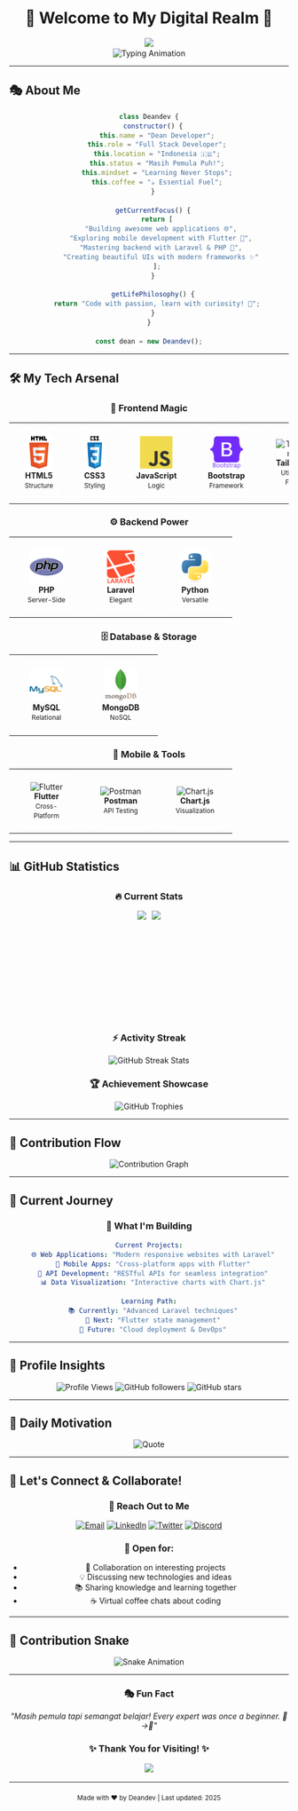 # <div align="center">🌟 Welcome to My Digital Realm 🌟</div>

<div align="center">
  <img src="https://capsule-render.vercel.app/api?type=waving&color=gradient&customColorList=6,11,20&height=300&section=header&text=Hi%20👋%20I'm%20Deandev&fontSize=50&fontAlignY=40&desc=Masih%20Pemula%20Puh%20!&descAlignY=60&descSize=20&animation=fadeIn" />
</div>

<div align="center">
  <img src="https://readme-typing-svg.herokuapp.com?font=Orbitron&size=35&duration=3000&pause=1000&color=00D9FF&center=true&vCenter=true&multiline=true&width=800&height=100&lines=Full+Stack+Developer+%F0%9F%9A%80;Always+Learning+%26+Growing+%F0%9F%8C%B1;Code+%7C+Create+%7C+Innovate+%E2%9C%A8" alt="Typing Animation" />
</div>

---

## 🎭 About Me

<div align="center">

```javascript
class Deandev {
  constructor() {
    this.name = "Dean Developer";
    this.role = "Full Stack Developer";
    this.location = "Indonesia 🇮🇩";
    this.status = "Masih Pemula Puh!";
    this.mindset = "Learning Never Stops";
    this.coffee = "☕ Essential Fuel";
  }
  
  getCurrentFocus() {
    return [
      "Building awesome web applications 🌐",
      "Exploring mobile development with Flutter 📱",
      "Mastering backend with Laravel & PHP 🔧",
      "Creating beautiful UIs with modern frameworks ✨"
    ];
  }
  
  getLifePhilosophy() {
    return "Code with passion, learn with curiosity! 🚀";
  }
}

const dean = new Deandev();
```

</div>

---

## 🛠️ My Tech Arsenal

<div align="center">

### 🎨 Frontend Magic

<table>
  <tr>
    <td align="center" width="120">
      <div style="background: rgba(255,255,255,0.1); backdrop-filter: blur(10px); border-radius: 15px; padding: 20px; border: 1px solid rgba(255,255,255,0.2);">
        <img src="https://raw.githubusercontent.com/devicons/devicon/master/icons/html5/html5-original-wordmark.svg" width="60" height="60" alt="HTML5"/>
        <br><strong>HTML5</strong>
        <br><small>Structure</small>
      </div>
    </td>
    <td align="center" width="120">
      <div style="background: rgba(255,255,255,0.1); backdrop-filter: blur(10px); border-radius: 15px; padding: 20px; border: 1px solid rgba(255,255,255,0.2);">
        <img src="https://raw.githubusercontent.com/devicons/devicon/master/icons/css3/css3-original-wordmark.svg" width="60" height="60" alt="CSS3"/>
        <br><strong>CSS3</strong>
        <br><small>Styling</small>
      </div>
    </td>
    <td align="center" width="120">
      <div style="background: rgba(255,255,255,0.1); backdrop-filter: blur(10px); border-radius: 15px; padding: 20px; border: 1px solid rgba(255,255,255,0.2);">
        <img src="https://raw.githubusercontent.com/devicons/devicon/master/icons/javascript/javascript-original.svg" width="60" height="60" alt="JavaScript"/>
        <br><strong>JavaScript</strong>
        <br><small>Logic</small>
      </div>
    </td>
    <td align="center" width="120">
      <div style="background: rgba(255,255,255,0.1); backdrop-filter: blur(10px); border-radius: 15px; padding: 20px; border: 1px solid rgba(255,255,255,0.2);">
        <img src="https://raw.githubusercontent.com/devicons/devicon/master/icons/bootstrap/bootstrap-plain-wordmark.svg" width="60" height="60" alt="Bootstrap"/>
        <br><strong>Bootstrap</strong>
        <br><small>Framework</small>
      </div>
    </td>
    <td align="center" width="120">
      <div style="background: rgba(255,255,255,0.1); backdrop-filter: blur(10px); border-radius: 15px; padding: 20px; border: 1px solid rgba(255,255,255,0.2);">
        <img src="https://www.vectorlogo.zone/logos/tailwindcss/tailwindcss-icon.svg" width="60" height="60" alt="Tailwind"/>
        <br><strong>Tailwind</strong>
        <br><small>Utility-First</small>
      </div>
    </td>
  </tr>
</table>

### ⚙️ Backend Power

<table>
  <tr>
    <td align="center" width="120">
      <div style="background: rgba(255,255,255,0.1); backdrop-filter: blur(10px); border-radius: 15px; padding: 20px; border: 1px solid rgba(255,255,255,0.2);">
        <img src="https://raw.githubusercontent.com/devicons/devicon/master/icons/php/php-original.svg" width="60" height="60" alt="PHP"/>
        <br><strong>PHP</strong>
        <br><small>Server-Side</small>
      </div>
    </td>
    <td align="center" width="120">
      <div style="background: rgba(255,255,255,0.1); backdrop-filter: blur(10px); border-radius: 15px; padding: 20px; border: 1px solid rgba(255,255,255,0.2);">
        <img src="https://raw.githubusercontent.com/devicons/devicon/master/icons/laravel/laravel-plain-wordmark.svg" width="60" height="60" alt="Laravel"/>
        <br><strong>Laravel</strong>
        <br><small>Elegant</small>
      </div>
    </td>
    <td align="center" width="120">
      <div style="background: rgba(255,255,255,0.1); backdrop-filter: blur(10px); border-radius: 15px; padding: 20px; border: 1px solid rgba(255,255,255,0.2);">
        <img src="https://raw.githubusercontent.com/devicons/devicon/master/icons/python/python-original.svg" width="60" height="60" alt="Python"/>
        <br><strong>Python</strong>
        <br><small>Versatile</small>
      </div>
    </td>
  </tr>
</table>

### 🗄️ Database & Storage

<table>
  <tr>
    <td align="center" width="120">
      <div style="background: rgba(255,255,255,0.1); backdrop-filter: blur(10px); border-radius: 15px; padding: 20px; border: 1px solid rgba(255,255,255,0.2);">
        <img src="https://raw.githubusercontent.com/devicons/devicon/master/icons/mysql/mysql-original-wordmark.svg" width="60" height="60" alt="MySQL"/>
        <br><strong>MySQL</strong>
        <br><small>Relational</small>
      </div>
    </td>
    <td align="center" width="120">
      <div style="background: rgba(255,255,255,0.1); backdrop-filter: blur(10px); border-radius: 15px; padding: 20px; border: 1px solid rgba(255,255,255,0.2);">
        <img src="https://raw.githubusercontent.com/devicons/devicon/master/icons/mongodb/mongodb-original-wordmark.svg" width="60" height="60" alt="MongoDB"/>
        <br><strong>MongoDB</strong>
        <br><small>NoSQL</small>
      </div>
    </td>
  </tr>
</table>

### 📱 Mobile & Tools

<table>
  <tr>
    <td align="center" width="120">
      <div style="background: rgba(255,255,255,0.1); backdrop-filter: blur(10px); border-radius: 15px; padding: 20px; border: 1px solid rgba(255,255,255,0.2);">
        <img src="https://www.vectorlogo.zone/logos/flutterio/flutterio-icon.svg" width="60" height="60" alt="Flutter"/>
        <br><strong>Flutter</strong>
        <br><small>Cross-Platform</small>
      </div>
    </td>
    <td align="center" width="120">
      <div style="background: rgba(255,255,255,0.1); backdrop-filter: blur(10px); border-radius: 15px; padding: 20px; border: 1px solid rgba(255,255,255,0.2);">
        <img src="https://www.vectorlogo.zone/logos/getpostman/getpostman-icon.svg" width="60" height="60" alt="Postman"/>
        <br><strong>Postman</strong>
        <br><small>API Testing</small>
      </div>
    </td>
    <td align="center" width="120">
      <div style="background: rgba(255,255,255,0.1); backdrop-filter: blur(10px); border-radius: 15px; padding: 20px; border: 1px solid rgba(255,255,255,0.2);">
        <img src="https://www.chartjs.org/media/logo-title.svg" width="60" height="60" alt="Chart.js"/>
        <br><strong>Chart.js</strong>
        <br><small>Visualization</small>
      </div>
    </td>
  </tr>
</table>

</div>

---

## 📊 GitHub Statistics

<div align="center">

### 🔥 Current Stats

<div style="display: flex; justify-content: center; gap: 10px; flex-wrap: wrap;">
  
<img height="195em" src="https://github-readme-stats.vercel.app/api?username=deandev&show_icons=true&theme=radical&include_all_commits=true&count_private=true&hide_border=true&bg_color=0d1117,161b22,21262d&title_color=00d9ff&icon_color=00d9ff&text_color=ffffff&border_radius=15"/>

<img height="195em" src="https://github-readme-stats.vercel.app/api/top-langs/?username=deandev&layout=compact&langs_count=8&theme=radical&hide_border=true&bg_color=0d1117,161b22,21262d&title_color=00d9ff&text_color=ffffff&border_radius=15"/>

</div>

### ⚡ Activity Streak

<img src="https://github-readme-streak-stats.herokuapp.com/?user=deandev&theme=radical&hide_border=true&background=0D1117&stroke=00d9ff&ring=00d9ff&fire=ff6b6b&currStreakLabel=00d9ff&border_radius=15" alt="GitHub Streak Stats" />

### 🏆 Achievement Showcase

<img src="https://github-profile-trophy.vercel.app/?username=deandev&theme=radical&no-frame=true&no-bg=true&row=1&column=7&margin-w=10&margin-h=10" alt="GitHub Trophies" />

</div>

---

## 🌊 Contribution Flow

<div align="center">
  <img src="https://github-readme-activity-graph.vercel.app/graph?username=deandev&theme=react-dark&hide_border=true&bg_color=0d1117&color=00d9ff&line=00d9ff&point=ff6b6b&area=true&area_color=00d9ff" alt="Contribution Graph" />
</div>

---

## 🎯 Current Journey

<div align="center">

### 🚀 What I'm Building

```yaml
Current Projects:
  🌐 Web Applications: "Modern responsive websites with Laravel"
  📱 Mobile Apps: "Cross-platform apps with Flutter"
  🔧 API Development: "RESTful APIs for seamless integration"
  📊 Data Visualization: "Interactive charts with Chart.js"

Learning Path:
  📚 Currently: "Advanced Laravel techniques"
  🎯 Next: "Flutter state management"
  🔮 Future: "Cloud deployment & DevOps"
```

</div>

---

## 🌟 Profile Insights

<div align="center">
  
![Profile Views](https://komarev.com/ghpvc/?username=deandev&label=Profile%20Views&color=00d9ff&style=for-the-badge&logo=eye)
![GitHub followers](https://img.shields.io/github/followers/deandev?style=for-the-badge&color=00d9ff&labelColor=1a1b27)
![GitHub stars](https://img.shields.io/github/stars/deandev?style=for-the-badge&color=00d9ff&labelColor=1a1b27)

</div>

---

## 💭 Daily Motivation

<div align="center">
  <img src="https://quotes-github-readme.vercel.app/api?type=horizontal&theme=radical&border=true&quote=The%20best%20way%20to%20predict%20the%20future%20is%20to%20create%20it&author=Peter%20Drucker" alt="Quote" />
</div>

---

## 🤝 Let's Connect & Collaborate!

<div align="center">

### 💌 Reach Out to Me

[![Email](https://img.shields.io/badge/Email-00d9ff?style=for-the-badge&logo=gmail&logoColor=white)](mailto:dean@example.com)
[![LinkedIn](https://img.shields.io/badge/LinkedIn-00d9ff?style=for-the-badge&logo=linkedin&logoColor=white)](https://linkedin.com/in/deandev)
[![Twitter](https://img.shields.io/badge/Twitter-00d9ff?style=for-the-badge&logo=twitter&logoColor=white)](https://twitter.com/deandev)
[![Discord](https://img.shields.io/badge/Discord-00d9ff?style=for-the-badge&logo=discord&logoColor=white)](https://discord.com/users/deandev)

### 📝 Open for:
- 🤝 Collaboration on interesting projects
- 💡 Discussing new technologies and ideas  
- 📚 Sharing knowledge and learning together
- ☕ Virtual coffee chats about coding

</div>

---

## 🐍 Contribution Snake

<div align="center">
  <img src="https://raw.githubusercontent.com/deandev/deandev/output/github-contribution-grid-snake-dark.svg" alt="Snake Animation" />
</div>

---

<div align="center">
  
### 🎭 Fun Fact

*"Masih pemula tapi semangat belajar! Every expert was once a beginner. 🌱→🌳"*

### ✨ Thank You for Visiting! ✨

<img src="https://capsule-render.vercel.app/api?type=waving&color=gradient&customColorList=6,11,20&height=120&section=footer&text=Happy%20Coding!&fontSize=30&fontAlignY=70&animation=twinkling" />

</div>

---

<div align="center">
  <sub>Made with ❤️ by Deandev | Last updated: 2025</sub>
</div>
